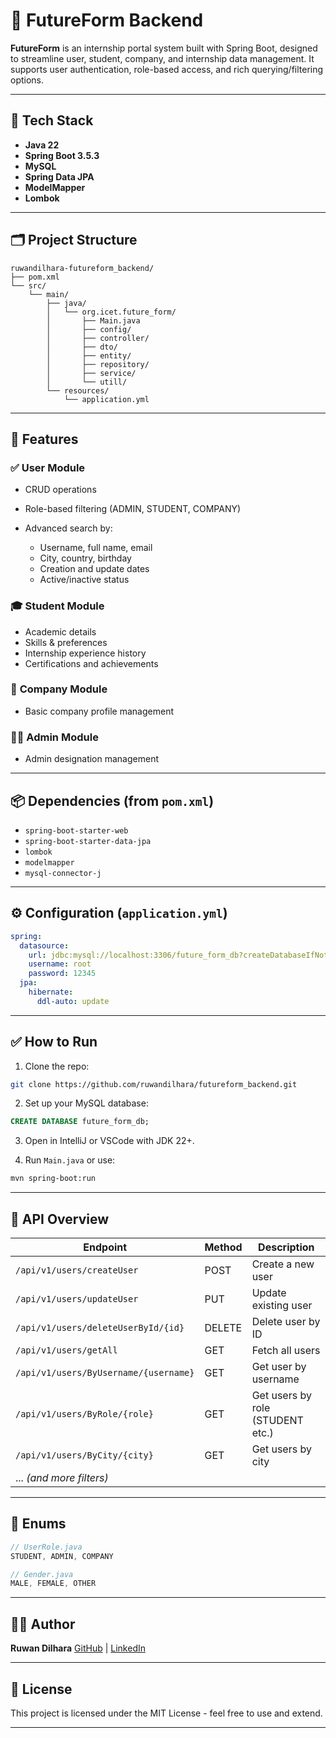 # 🌱 FutureForm Backend

**FutureForm** is an internship portal system built with Spring Boot, designed to streamline user, student, company, and internship data management. It supports user authentication, role-based access, and rich querying/filtering options.

---

## 🚀 Tech Stack

* **Java 22**
* **Spring Boot 3.5.3**
* **MySQL**
* **Spring Data JPA**
* **ModelMapper**
* **Lombok**

---

## 🗂️ Project Structure

```
ruwandilhara-futureform_backend/
├── pom.xml
└── src/
    └── main/
        ├── java/
        │   └── org.icet.future_form/
        │       ├── Main.java
        │       ├── config/
        │       ├── controller/
        │       ├── dto/
        │       ├── entity/
        │       ├── repository/
        │       ├── service/
        │       └── utill/
        └── resources/
            └── application.yml
```

---

## 🔐 Features

### ✅ **User Module**

* CRUD operations
* Role-based filtering (ADMIN, STUDENT, COMPANY)
* Advanced search by:

  * Username, full name, email
  * City, country, birthday
  * Creation and update dates
  * Active/inactive status

### 🎓 **Student Module**

* Academic details
* Skills & preferences
* Internship experience history
* Certifications and achievements

### 🏢 **Company Module**

* Basic company profile management

### 🧑‍💼 **Admin Module**

* Admin designation management

---

## 📦 Dependencies (from `pom.xml`)

* `spring-boot-starter-web`
* `spring-boot-starter-data-jpa`
* `lombok`
* `modelmapper`
* `mysql-connector-j`

---

## ⚙️ Configuration (`application.yml`)

```yaml
spring:
  datasource:
    url: jdbc:mysql://localhost:3306/future_form_db?createDatabaseIfNotExist=true
    username: root
    password: 12345
  jpa:
    hibernate:
      ddl-auto: update
```

---

## ✅ How to Run

1. Clone the repo:

```bash
git clone https://github.com/ruwandilhara/futureform_backend.git
```

2. Set up your MySQL database:

```sql
CREATE DATABASE future_form_db;
```

3. Open in IntelliJ or VSCode with JDK 22+.

4. Run `Main.java` or use:

```bash
mvn spring-boot:run
```

---

## 🔗 API Overview

| Endpoint                              | Method | Description                      |
| ------------------------------------- | ------ | -------------------------------- |
| `/api/v1/users/createUser`            | POST   | Create a new user                |
| `/api/v1/users/updateUser`            | PUT    | Update existing user             |
| `/api/v1/users/deleteUserById/{id}`   | DELETE | Delete user by ID                |
| `/api/v1/users/getAll`                | GET    | Fetch all users                  |
| `/api/v1/users/ByUsername/{username}` | GET    | Get user by username             |
| `/api/v1/users/ByRole/{role}`         | GET    | Get users by role (STUDENT etc.) |
| `/api/v1/users/ByCity/{city}`         | GET    | Get users by city                |
| ... *(and more filters)*              |        |                                  |

---

## 📌 Enums

```java
// UserRole.java
STUDENT, ADMIN, COMPANY

// Gender.java
MALE, FEMALE, OTHER
```

---

## 👨‍💼 Author

**Ruwan Dilhara**
[GitHub](https://github.com/RuwanDilhara) | [LinkedIn](https://www.linkedin.com/in/ruwan-dilhara-260131336)

---

## 📜 License

This project is licensed under the MIT License - feel free to use and extend.

---
